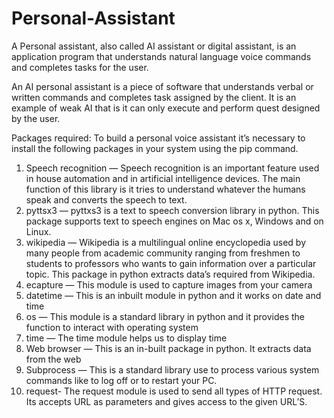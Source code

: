 # Personal-Assistant
A Personal assistant, also called AI assistant or digital assistant, is an application program that understands natural language voice commands and completes tasks for the user.

An AI personal assistant is a piece of software that understands verbal or written commands and completes task assigned by the client. It is an example of weak AI that is it can only execute and perform quest designed by the user.

Packages required:
To build a personal voice assistant it’s necessary to install the following packages in your system using the pip command.
1) Speech recognition — Speech recognition is an important feature used in house automation and in artificial intelligence devices. The main function of this library is it tries to understand whatever the humans speak and converts the speech to text.
2) pyttsx3 — pyttxs3 is a text to speech conversion library in python. This package supports text to speech engines on Mac os x, Windows and on Linux.
3) wikipedia — Wikipedia is a multilingual online encyclopedia used by many people from academic community ranging from freshmen to students to professors who wants to gain information over a particular topic. This package in python extracts data’s required from Wikipedia.
4) ecapture — This module is used to capture images from your camera
5) datetime — This is an inbuilt module in python and it works on date and time
6) os — This module is a standard library in python and it provides the function to interact with operating system
7) time — The time module helps us to display time
8) Web browser — This is an in-built package in python. It extracts data from the web
9) Subprocess — This is a standard library use to process various system commands like to log off or to restart your PC.
10) request- The request module is used to send all types of HTTP request. Its accepts URL as parameters and gives access to the given URL’S. 
